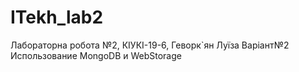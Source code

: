 # ITekh_lab2
Лабораторна робота №2, КІУКІ-19-6, Геворк`ян Луїза Варіант№2 Использование MongoDB и WebStorage
